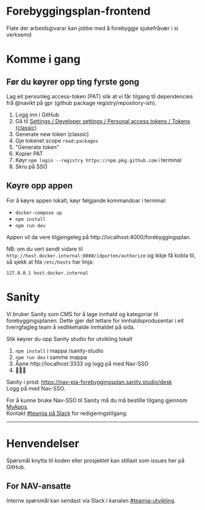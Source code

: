# Forebyggingsplan-frontend

Flate der arbeidsgivarar kan jobbe med å forebyggje sjukefråvær i si verksemd

# Komme i gang

## Før du køyrer opp ting fyrste gong
Lag eit personleg access-token (PAT) slik at vi får tilgang til dependencies frå @navikt på gpr (github package registry/repository-ish). 
1. Logg inn i GitHub
2. Gå til [Settings / Developer settings / Personal access tokens / Tokens (classic)](https://github.com/settings/tokens)
3. Generate new token (classic)
4. Gje tokenet scope `read:packages`
5. "Generate token"
6. Kopier PAT
7. Køyr `npm login --registry https://npm.pkg.github.com` i terminal
8. Skru på SSO

## Køyre opp appen
For å køyre appen lokalt, køyr følgjande kommandoar i terminal:

-   `docker-compose up`
-   `npm install`
-   `npm run dev`

Appen vil da vere tilgjengeleg på http://localhost:4000/forebyggingsplan.

NB: om du vert sendt vidare til `http://host.docker.internal:8080/idporten/authorize` og ikkje få kobla til, så sjekk at fila `/etc/hosts` har linja:
```
127.0.0.1 host.docker.internal
```

# Sanity
Vi bruker Sanity som CMS for å lage innhald og kategoriar til forebyggingsplanen. Dette gjer det lettare for innhaldsprodusentar i eit tverrgfagleg team å vedlikehalde innhaldet på sida.

Slik køyrer du opp Sanity studio for utvikling lokalt
1. `npm install` i mappa /sanity-studio
2. `npm run dev` i samme mappa
3. Åpne http://localhost:3333 og logg på med Nav-SSO
4. 🎉🎉🎉

Sanity i prod:
https://nav-pia-forebyggingsplan.sanity.studio/desk  
Logg på med Nav-SSO. 

For å kunne bruke Nav-SSO til Sanity må du må bestille tilgang gjennom [MyApps](https://myapps.microsoft.com/).  
Kontakt [#teamia på Slack](https://nav-it.slack.com/archives/CMN0M3CDP) for redigeringstilgang.

---

# Henvendelser

Spørsmål knytta til koden eller prosjektet kan stillast som issues her på GitHub.

## For NAV-ansatte

Interne spørsmål kan sendast via Slack i kanalen [#teamia-utvikling](https://nav-it.slack.com/archives/C016KJA7CFK).
